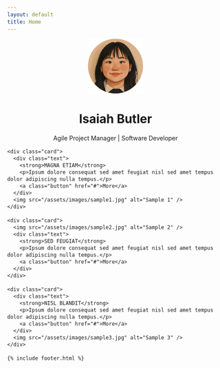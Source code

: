 ```yaml
---
layout: default
title: Home
---
```


<div class="wrapper">
  <div class="main">
    <div class="header" style="text-align: center;">
      <img src="assets/images/image.png" alt="Image" width="128" />
      <h1>Isaiah Butler</h1>
      <p>Agile Project Manager | Software Developer</p>
    </div>

    <div class="card">
      <div class="text">
        <strong>MAGNA ETIAM</strong>
        <p>Ipsum dolore consequat sed amet feugiat nisl sed amet tempus dolor adipiscing nulla tempus.</p>
        <a class="button" href="#">More</a>
      </div>
      <img src="/assets/images/sample1.jpg" alt="Sample 1" />
    </div>

    <div class="card">
      <img src="/assets/images/sample2.jpg" alt="Sample 2" />
      <div class="text">
        <strong>SED FEUGIAT</strong>
        <p>Ipsum dolore consequat sed amet feugiat nisl sed amet tempus dolor adipiscing nulla tempus.</p>
        <a class="button" href="#">More</a>
      </div>
    </div>

    <div class="card">
      <div class="text">
        <strong>NISL BLANDIT</strong>
        <p>Ipsum dolore consequat sed amet feugiat nisl sed amet tempus dolor adipiscing nulla tempus.</p>
        <a class="button" href="#">More</a>
      </div>
      <img src="/assets/images/sample3.jpg" alt="Sample 3" />
    </div>

    {% include footer.html %}
  </div>
</div>
